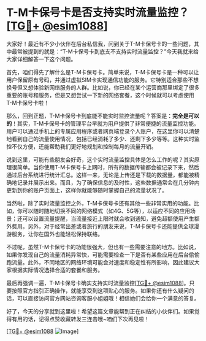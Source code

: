 # T-M卡保号卡是否支持实时流量监控？[[TG💪+ @esim1088](https://t.me/s/esim1088)]

大家好！最近有不少小伙伴在后台私信我，问到关于T-M卡保号卡的一些问题，其中最常被提到的就是：“T-M卡保号卡到底支不支持实时流量监控？”今天我就来给大家详细解答一下这个问题。

首先，咱们得先了解什么是T-M卡保号卡。简单来说，T-M卡保号卡是一种可以让用户保留原有号码，并通过虚拟SIM卡实现通信功能的服务。它特别适合那些不想换号但又想体验新网络服务的人群。比如说，你已经在某个运营商那里绑定了很多重要的账号和服务，但是又想尝试一下新的网络套餐，这个时候就可以考虑使用T-M卡保号卡啦！

那么，回到正题，T-M卡保号卡到底能不能实时监控流量呢？答案是：**完全是可以的**！其实，T-M卡保号卡的管理平台早就为用户提供了非常便捷的流量监控功能。用户可以通过手机上的专属应用程序或者网页端登录个人账户，在这里你可以清楚地看到自己的流量使用情况，包括已经消耗了多少、还剩下多少等等。这种实时监控不仅方便，还能帮助我们更好地规划和控制每月的流量开销。

说到这里，可能有些朋友会好奇，这个实时流量监控具体是怎么工作的呢？其实原理很简单。当你使用T-M卡保号卡上网时，所有的数据传输都会被记录下来，然后通过后台系统进行统计汇总。这样一来，无论是上传还是下载的数据量，都能被精确地记录并展示出来。而且，为了确保信息的及时性，这些数据通常会在几分钟内更新到你的账户页面上，这样你就能够随时掌握自己的流量状况了。

当然啦，除了实时流量监控之外，T-M卡保号卡还有其他一些非常实用的功能。比如，你可以随时随地切换不同的网络模式（如4G、5G等），以适应不同的应用场景；还可以设置流量提醒，当流量接近上限时就会收到通知，避免超额使用产生额外费用。另外，对于经常出差或者旅行的朋友来说，T-M卡保号卡还能提供全球漫游服务，让你在国外也能轻松保持联络。

不过呢，虽然T-M卡保号卡的功能很强大，但也有一些需要注意的地方。比如说，如果你发现自己的流量消耗异常快，可能需要检查一下是否有某些应用在后台偷偷跑流量。此外，不同地区的网络环境可能会对速度和稳定性有所影响，因此建议大家根据实际情况选择合适的套餐和服务。

最后再强调一遍，T-M卡保号卡确实支持实时流量监控[[TG💪+ @esim1088](https://t.me/s/esim1088)]。只要按照官方指引正确操作，就能享受到这项贴心的服务。如果你还有什么疑问的话，可以直接访问官方网站咨询客服小姐姐哦！相信她们会给你一个满意的答复。

好了，今天的分享就到这里啦！希望这篇文章能帮到正在纠结的小伙伴们。如果觉得有用的话，记得点赞收藏转发三连击哦~咱们下次再见啦！

[[TG💪+ @esim1088](https://t.me/s/esim1088) ![Image](https://i.postimg.cc/4NQfJmqS/Snipaste-2025-05-13-00-14-12.png)]